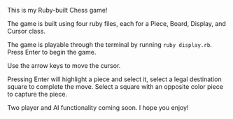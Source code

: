 This is my Ruby-built Chess game!

The game is built using four ruby files, each for a Piece, Board, Display, and Cursor class. 

The game is playable through the terminal by running `ruby display.rb`. Press Enter to begin the game. 

Use the arrow keys to move the cursor.

Pressing Enter will highlight a piece and select it, select a legal destination square to complete the move. Select a square
with an opposite color piece to capture the piece. 

Two player and AI functionality coming soon. I hope you enjoy!

